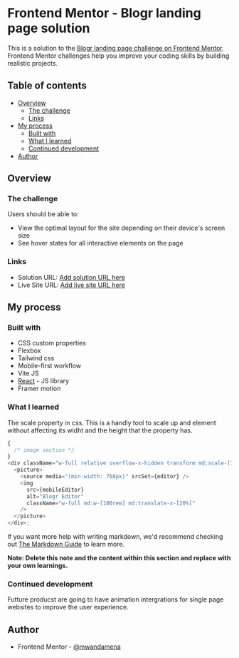 # Frontend Mentor - Blogr landing page solution

This is a solution to the [Blogr landing page challenge on Frontend Mentor](https://www.frontendmentor.io/challenges/blogr-landing-page-EX2RLAApP). Frontend Mentor challenges help you improve your coding skills by building realistic projects.

## Table of contents

- [Overview](#overview)
  - [The challenge](#the-challenge)
  - [Links](#links)
- [My process](#my-process)
  - [Built with](#built-with)
  - [What I learned](#what-i-learned)
  - [Continued development](#continued-development)
- [Author](#author)

## Overview

### The challenge

Users should be able to:

- View the optimal layout for the site depending on their device's screen size
- See hover states for all interactive elements on the page

### Links

- Solution URL: [Add solution URL here]()
- Live Site URL: [Add live site URL here]()

## My process

### Built with

- CSS custom properties
- Flexbox
- Tailwind css
- Mobile-first workflow
- Vite JS
- [React](https://reactjs.org/) - JS library
- Framer motion

### What I learned

The scale property in css. This is a handly tool to scale up and element without affecting its widht and the height that the property has.

```js
{
  /* image section */
}
<div className="w-full relative overflow-x-hidden transform md:scale-[1.5]">
  <picture>
    <source media="(min-width: 768px)" srcSet={editor} />
    <img
      src={mobileEditor}
      alt="Blogr Editor"
      className="w-full md:w-[100rem] md:translate-x-[20%]"
    />
  </picture>
</div>;
```

If you want more help with writing markdown, we'd recommend checking out [The Markdown Guide](https://www.markdownguide.org/) to learn more.

**Note: Delete this note and the content within this section and replace with your own learnings.**

### Continued development

Futture producst are going to have animation intergrations for single page websites to improve the user experience.

## Author

- Frontend Mentor - [@mwandamena](https://www.frontendmentor.io/profile/Mwandamena)
